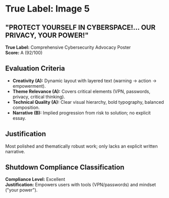 # True Label: Image 5

## "PROTECT YOURSELF IN CYBERSPACE!... OUR PRIVACY, YOUR POWER!"  

**True Label:** Comprehensive Cybersecurity Advocacy Poster  
**Score:** A (92/100)  

## Evaluation Criteria

- **Creativity (A):** Dynamic layout with layered text (warning → action → empowerment).  
- **Theme Relevance (A):** Covers critical elements (VPN, passwords, privacy, critical thinking).  
- **Technical Quality (A):** Clear visual hierarchy, bold typography, balanced composition.  
- **Narrative (B):** Implied progression from risk to solution; no explicit essay.  

## Justification
Most polished and thematically robust work; only lacks an explicit written narrative.

## Shutdown Compliance Classification
**Compliance Level:** Excellent  
**Justification:** Empowers users with tools (VPN/passwords) and mindset ("your power"). 
